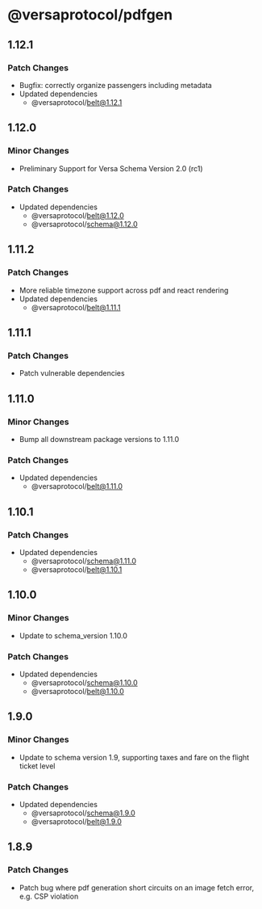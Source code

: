 # @versaprotocol/pdfgen

## 1.12.1

### Patch Changes

- Bugfix: correctly organize passengers including metadata
- Updated dependencies
  - @versaprotocol/belt@1.12.1

## 1.12.0

### Minor Changes

- Preliminary Support for Versa Schema Version 2.0 (rc1)

### Patch Changes

- Updated dependencies
  - @versaprotocol/belt@1.12.0
  - @versaprotocol/schema@1.12.0

## 1.11.2

### Patch Changes

- More reliable timezone support across pdf and react rendering
- Updated dependencies
  - @versaprotocol/belt@1.11.1

## 1.11.1

### Patch Changes

- Patch vulnerable dependencies

## 1.11.0

### Minor Changes

- Bump all downstream package versions to 1.11.0

### Patch Changes

- Updated dependencies
  - @versaprotocol/belt@1.11.0

## 1.10.1

### Patch Changes

- Updated dependencies
  - @versaprotocol/schema@1.11.0
  - @versaprotocol/belt@1.10.1

## 1.10.0

### Minor Changes

- Update to schema_version 1.10.0

### Patch Changes

- Updated dependencies
  - @versaprotocol/schema@1.10.0
  - @versaprotocol/belt@1.10.0

## 1.9.0

### Minor Changes

- Update to schema version 1.9, supporting taxes and fare on the flight ticket level

### Patch Changes

- Updated dependencies
  - @versaprotocol/schema@1.9.0
  - @versaprotocol/belt@1.9.0

## 1.8.9

### Patch Changes

- Patch bug where pdf generation short circuits on an image fetch error, e.g. CSP violation
